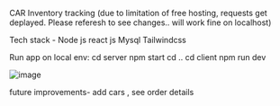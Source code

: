 CAR Inventory tracking (due to limitation of free hosting, requests get deplayed. Please referesh to see changes.. will work fine on localhost)

Tech stack -
Node js
react js
Mysql
Tailwindcss

Run app on local env:
cd server
npm start
cd ..
cd client
npm run dev

![image](https://github.com/Anshikaj69/car_inventory/assets/94690313/1e05cf2c-754f-4c9d-b758-9affd8a06cd0)

future improvements- add cars ,
see order details
